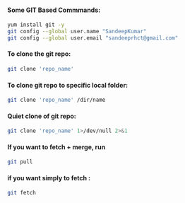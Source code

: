 #### Some GIT Based Commmands:

```bash
yum install git -y
git config --global user.name "SandeepKumar"
git config --global user.email "sandeeprhct@gmail.com"
```

#### To clone the git repo:
```bash
git clone 'repo_name'
```

#### To clone git repo to specific local folder:
```bash
git clone 'repo_name' /dir/name
```
#### Quiet clone of git repo:
```bash
git clone 'repo_name' 1>/dev/null 2>&1
```

#### If you want to fetch + merge, run
```bash
git pull
```
#### if you want simply to fetch :
```bash
git fetch
```

